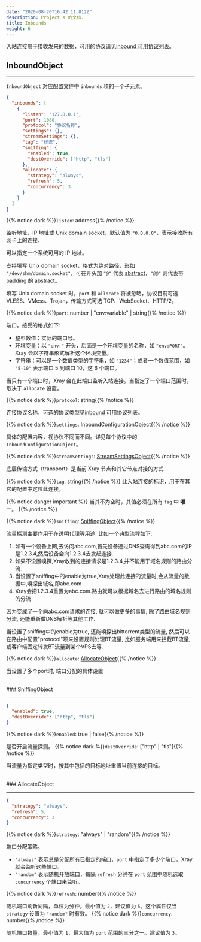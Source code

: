 ```yaml
---
date: "2020-08-20T16:42:11.812Z"
description: Project X 的文档.
title: Inbounds
weight: 6
---
```


入站连接用于接收发来的数据，可用的协议请见[inbound 可用协议列表](../inbound-protocols)。

## InboundObject

---

`InboundObject` 对应配置文件中 `inbounds` 项的一个子元素。

```json
{
  "inbounds": [
    {
      "listen": "127.0.0.1",
      "port": 1080,
      "protocol": "协议名称",
      "settings": {},
      "streamSettings": {},
      "tag": "标识",
      "sniffing": {
        "enabled": true,
        "destOverride": ["http", "tls"]
      },
      "allocate": {
        "strategy": "always",
        "refresh": 5,
        "concurrency": 3
      }
    }
  ]
}
```

{{% notice dark %}}`listen`: address{{% /notice %}}

监听地址，IP 地址或 Unix domain socket，默认值为 `"0.0.0.0"`，表示接收所有网卡上的连接.

可以指定一个系统可用的 IP 地址。

支持填写 Unix domain socket，格式为绝对路径，形如 `"/dev/shm/domain.socket"`，可在开头加 `"@"` 代表 [abstract](https://www.man7.org/linux/man-pages/man7/unix.7.html)，`"@@"` 则代表带 padding 的 abstract。

填写 Unix domain socket 时，`port` 和 `allocate` 将被忽略，协议目前可选 VLESS、VMess、Trojan，传输方式可选 TCP、WebSocket、HTTP/2。

{{% notice dark %}}`port`: number | "env:variable" | string{{% /notice %}}

端口。接受的格式如下:

- 整型数值：实际的端口号。
- 环境变量：以 `"env:"` 开头，后面是一个环境变量的名称，如 `"env:PORT"`。Xray 会以字符串形式解析这个环境变量。
- 字符串：可以是一个数值类型的字符串，如 `"1234"`；或者一个数值范围，如 `"5-10"` 表示端口 5 到端口 10，这 6 个端口。

当只有一个端口时，Xray 会在此端口监听入站连接。当指定了一个端口范围时，取决于 `allocate` 设置。

{{% notice dark %}}`protocol`: string{{% /notice %}}

连接协议名称，可选的协议类型见[inbound 可用协议列表](../inbound-protocols)。

{{% notice dark %}}`settings`: InboundConfigurationObject{{% /notice %}}

具体的配置内容，视协议不同而不同。详见每个协议中的 `InboundConfigurationObject`。

{{% notice dark %}}`streamSettings`: [StreamSettingsObject](../transport#streamsettingsobject){{% /notice %}}

底层传输方式（transport）是当前 Xray 节点和其它节点对接的方式

{{% notice dark %}}`tag`: string{{% /notice %}}
此入站连接的标识，用于在其它的配置中定位此连接。

{{% notice danger important %}}
当其不为空时，其值必须在所有 `tag` 中 **唯一**。
{{% /notice %}}


{{% notice dark %}}`sniffing`: [SniffingObject](#sniffingobject){{% /notice %}}

流量探测主要作用于在透明代理等用途.
比如一个典型流程如下:
1. 如有一个设备上网,去访问abc.com,首先设备通过DNS查询得到abc.com的IP是1.2.3.4,然后设备会向1.2.3.4去发起连接.
2. 如果不设置嗅探,Xray收到的连接请求是1.2.3.4,并不能用于域名规则的路由分流.
3. 当设置了sniffing中的enable为true,Xray处理此连接的流量时,会从流量的数据中,嗅探出域名,即abc.com
4. Xray会把1.2.3.4重置为abc.com.路由就可以根据域名去进行路由的域名规则的分流

因为变成了一个向abc.com请求的连接, 就可以做更多的事情, 除了路由域名规则分流, 还能重新做DNS解析等其他工作.

当设置了sniffing中的enable为true, 还能嗅探出bittorrent类型的流量, 然后可以在路由中配置"protocol"项来设置规则处理BT流量, 比如服务端用来拦截BT流量, 或客户端固定转发BT流量到某个VPS去等.

{{% notice dark %}}`allocate`: [AllocateObject](#allocateobject){{% /notice %}}

当设置了多个port时, 端口分配的具体设置

<br />
### SniffingObject

---

```json
{
  "enabled": true,
  "destOverride": ["http", "tls"]
}
```

{{% notice dark %}}`enabled`: true | false{{% /notice %}}

是否开启流量探测。
{{% notice dark %}}`destOverride`: \["http" | "tls"\]{{% /notice %}}

当流量为指定类型时，按其中包括的目标地址重置当前连接的目标。

<br />
### AllocateObject

---

```json
{
  "strategy": "always",
  "refresh": 5,
  "concurrency": 3
}
```

{{% notice dark %}}`strategy`: "always" | "random"{{% /notice %}}

端口分配策略。 
- `"always"` 表示总是分配所有已指定的端口，`port` 中指定了多少个端口，Xray 就会监听这些端口。
- `"random"` 表示随机开放端口，每隔 `refresh` 分钟在 `port` 范围中随机选取 `concurrency` 个端口来监听。

{{% notice dark %}}`refresh`: number{{% /notice %}}

随机端口刷新间隔，单位为分钟。最小值为 `2`，建议值为 `5`。这个属性仅当 `strategy` 设置为 `"random"` 时有效。
{{% notice dark %}}`concurrency`: number{{% /notice %}}

随机端口数量。最小值为 `1`，最大值为 `port` 范围的三分之一。建议值为 `3`。

